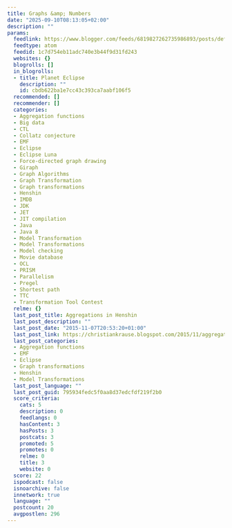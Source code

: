 ```yaml
---
title: Graphs &amp; Numbers
date: "2025-09-10T08:13:05+02:00"
description: ""
params:
  feedlink: https://www.blogger.com/feeds/6819827262735986893/posts/default/-/Henshin
  feedtype: atom
  feedid: 1c7d754eb11adc740e3b44f9d31fd243
  websites: {}
  blogrolls: []
  in_blogrolls:
  - title: Planet Eclipse
    description: ""
    id: cbdb622ba1e7cc43c393ca7aabf106f5
  recommended: []
  recommender: []
  categories:
  - Aggregation functions
  - Big data
  - CTL
  - Collatz conjecture
  - EMF
  - Eclipse
  - Eclipse Luna
  - Force-directed graph drawing
  - Giraph
  - Graph Algorithms
  - Graph Transformation
  - Graph transformations
  - Henshin
  - IMDB
  - JDK
  - JET
  - JIT compilation
  - Java
  - Java 8
  - Model Transformation
  - Model Transformations
  - Model checking
  - Movie database
  - OCL
  - PRISM
  - Parallelism
  - Pregel
  - Shortest path
  - TTC
  - Transformation Tool Contest
  relme: {}
  last_post_title: Aggregations in Henshin
  last_post_description: ""
  last_post_date: "2015-11-07T20:53:20+01:00"
  last_post_link: https://christiankrause.blogspot.com/2015/11/aggregations-in-henshin.html
  last_post_categories:
  - Aggregation functions
  - EMF
  - Eclipse
  - Graph transformations
  - Henshin
  - Model Transformations
  last_post_language: ""
  last_post_guid: 795934fedc5f0aa8d37edcfdf219f2b0
  score_criteria:
    cats: 5
    description: 0
    feedlangs: 0
    hasContent: 3
    hasPosts: 3
    postcats: 3
    promoted: 5
    promotes: 0
    relme: 0
    title: 3
    website: 0
  score: 22
  ispodcast: false
  isnoarchive: false
  innetwork: true
  language: ""
  postcount: 20
  avgpostlen: 296
---
```


